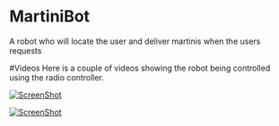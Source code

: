 # MartiniBot
A robot who will locate the user and deliver martinis when the users requests

#Videos
Here is a couple of videos showing the robot being controlled using the radio controller.

[![ScreenShot](https://github.com/Peter-Wilson/MartiniBot/blob/develop/Pictures/going_forward.png)](https://youtu.be/6FG04h4sRgs)

[![ScreenShot](https://github.com/Peter-Wilson/MartiniBot/blob/develop/Pictures/moving_directions.png)](https://youtu.be/yqMfbJOIUlY)
